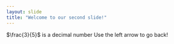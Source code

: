 ```yaml
---
layout: slide
title: "Welcome to our second slide!"
---
```

$\frac{3}{5}$ is a decimal number
Use the left arrow to go back!
